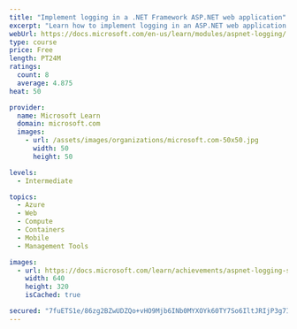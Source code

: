 ```yaml
---
title: "Implement logging in a .NET Framework ASP.NET web application"
excerpt: "Learn how to implement logging in an ASP.NET web application so you can store log data in Azure Blob storage and incorporate log information into Azure Application Insights performance data."
webUrl: https://docs.microsoft.com/en-us/learn/modules/aspnet-logging/
type: course
price: Free
length: PT24M
ratings:
  count: 8
  average: 4.875
heat: 50

provider:
  name: Microsoft Learn
  domain: microsoft.com
  images:
    - url: /assets/images/organizations/microsoft.com-50x50.jpg
      width: 50
      height: 50

levels:
  - Intermediate

topics:
  - Azure
  - Web
  - Compute
  - Containers
  - Mobile
  - Management Tools

images:
  - url: https://docs.microsoft.com/learn/achievements/aspnet-logging-social.png
    width: 640
    height: 320
    isCached: true

secured: "7fuETS1e/86zg2BZwUDZQo+vHO9Mjb6INb0MYXOYk60TY7So6IltJRIjP3g7ImJIy8j6VJKhqhdCZzgRm2U3dgO4ETmx8g0j7wJ5kOMMVZOd7u7GC4vdoND5VOUwMUx+Vi62D8MACVF23Ly95zIzuR62J8ng3wCuAlJYRqoetIW6Jw8d9Fvy/J/qM8V3baMjwJnb/+GUXH6vNam0GGSnxr0WWwR8nmcQG/5W4dxmD9c1XZcLmsuSnlmQbwI0MAZruBFj1kiyourZ1wGfox5QkxaTPXdLuqo6StcqywbgvStJR3L7Mcp0fTD1lShM6YaPdKkAXITdR0hJf5BRWmaAVv4BpUUnIp31QK1kDd5FlurzQd7eXE3AA10qODdI/xnEPO1t4TMTZrym/OFj9j3OYYsWzGDiu9vx56m4I0BA7jg=;7MyLTf3CQvwobv3aQGSwGA=="
---
```


